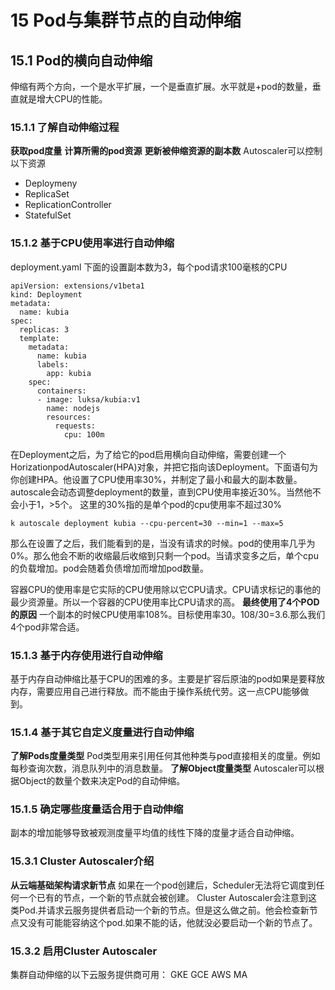 # 15 Pod与集群节点的自动伸缩
## 15.1 Pod的横向自动伸缩
伸缩有两个方向，一个是水平扩展，一个是垂直扩展。水平就是+pod的数量，垂直就是增大CPU的性能。
### 15.1.1 了解自动伸缩过程
**获取pod度量**
**计算所需的pod资源**
**更新被伸缩资源的副本数**
Autoscaler可以控制以下资源
- Deploymeny
- ReplicaSet
- ReplicationController
- StatefulSet
### 15.1.2 基于CPU使用率进行自动伸缩
deployment.yaml
下面的设置副本数为3，每个pod请求100毫核的CPU
```
apiVersion: extensions/v1beta1
kind: Deployment
metadata:
  name: kubia
spec:
  replicas: 3
  template:
    metadata:
      name: kubia
      labels:
        app: kubia
    spec:
      containers:
      - image: luksa/kubia:v1
        name: nodejs
        resources:
          requests:
            cpu: 100m
```
在Deployment之后，为了给它的pod启用横向自动伸缩，需要创建一个HorizationpodAutoscaler(HPA)对象，并把它指向该Deployment。下面语句为你创建HPA。他设置了CPU使用率30%，并制定了最小和最大的副本数量。autoscale会动态调整deployment的数量，直到CPU使用率接近30%。当然他不会小于1，>5个。
这里的30%指的是单个pod的cpu使用率不超过30%
```
k autoscale deployment kubia --cpu-percent=30 --min=1 --max=5
```
那么在设置了之后，我们能看到的是，当没有请求的时候。pod的使用率几乎为0%。那么他会不断的收缩最后收缩到只剩一个pod。当请求变多之后，单个cpu的负载增加。pod会随着负债增加而增加pod数量。

容器CPU的使用率是它实际的CPU使用除以它CPU请求。CPU请求标记的事他的最少资源量。所以一个容器的CPU使用率比CPU请求的高。
**最终使用了4个POD的原因**
一个副本的时候CPU使用率108%。目标使用率30。108/30=3.6.那么我们4个pod非常合适。

### 15.1.3 基于内存使用进行自动伸缩
基于内存自动伸缩比基于CPU的困难的多。主要是扩容后原油的pod如果是要释放内存，需要应用自己进行释放。而不能由于操作系统代劳。这一点CPU能够做到。

### 15.1.4 基于其它自定义度量进行自动伸缩
**了解Pods度量类型**
Pod类型用来引用任何其他种类与pod直接相关的度量。例如每秒查询次数，消息队列中的消息数量。
**了解Object度量类型**
Autoscaler可以根据Object的数量个数来决定Pod的自动伸缩。

### 15.1.5 确定哪些度量适合用于自动伸缩
副本的增加能够导致被观测度量平均值的线性下降的度量才适合自动伸缩。

### 15.3.1 Cluster Autoscaler介绍
**从云端基础架构请求新节点**
如果在一个pod创建后，Scheduler无法将它调度到任何一个已有的节点，一个新的节点就会被创建。 Cluster Autoscaler会注意到这类Pod.并请求云服务提供者启动一个新的节点。但是这么做之前。他会检查新节点又没有可能能容纳这个pod.如果不能的话，他就没必要启动一个新的节点了。

### 15.3.2 启用Cluster Autoscaler
集群自动伸缩的以下云服务提供商可用：
GKE
GCE
AWS
MA